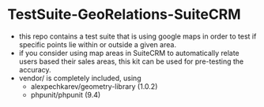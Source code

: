 # TestSuite-GeoRelations-SuiteCRM

- this repo contains a test suite that is using google maps in order to test if specific points lie within or outside a given area.
- if you consider using map areas in SuiteCRM to automatically relate users based their sales areas, this kit can be used for pre-testing the accuracy.
- vendor/ is completely included, using
  - alexpechkarev/geometry-library (1.0.2)
  - phpunit/phpunit (9.4)
